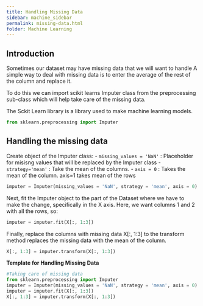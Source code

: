 ```yaml
---
title: Handling Missing Data
sidebar: machine_sidebar
permalink: missing-data.html
folder: Machine Learning
---
```


<script src="https://cdnjs.cloudflare.com/ajax/libs/mathjax/2.7.0/MathJax.js?config=TeX-AMS-MML_HTMLorMML" type="text/javascript"></script>

## Introduction

Sometimes our dataset may have missing data that we will want to handle
A simple way to deal with missing data is to enter the average of the rest of the column and replace it.

To do this we can import scikit learns Imputer class from the preprocessing sub-class which will help take care of the missing data.

The Sckit Learn library is a library used to make machine learning models. 

~~~ python
from sklearn.preprocessing import Imputer
~~~

## Handling the missing data 

Create object of the Imputer class: 
    - `missing_values = 'NaN'` : Placeholder for misisng values that will be replaced by the Imputer class
    - `strategy='mean'` : Take the mean of the columns.
    - `axis = 0` : Takes the mean of the column. axis=1 takes mean of the rows
    
~~~ python
imputer = Imputer(missing_values = 'NaN', strategy = 'mean', axis = 0)
~~~

Next, fit the Imputer object to the part of the Dataset where we have to make the change, specifically in the X axis. Here, we want columns 1 and 2 with all the rows, so:
~~~ python
imputer = imputer.fit(X[:, 1:3])
~~~
Finally, replace the columns with missing data X[:, 1:3] to the transform method replaces the missing data with the mean of the column.
~~~ python
X[:, 1:3] = imputer.transform(X[:, 1:3])
~~~

**Template for Handling Missing Data**
~~~ python
#Taking care of missing data
from sklearn.preprocessing import Imputer
imputer = Imputer(missing_values = 'NaN', strategy = 'mean', axis = 0)
imputer = imputer.fit(X[:, 1:3])
X[:, 1:3] = imputer.transform(X[:, 1:3])
~~~